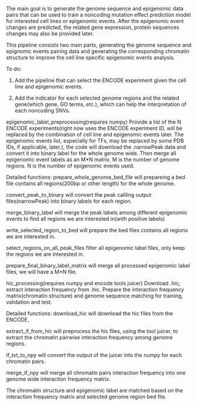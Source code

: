 The main goal is to generate the genome sequence and epigenomic data pairs that can be used to train a noncoding mutation effect prediction model for interested cell lines or epigenomic events. After the epigenomic event changes are predicted, the related gene expression, protein sequences changes may also be provided later.

This pipeline consists two main parts, generating the genome sequence and epignomic events pairing data and generating the corresponding chromatin structure to improve the cell line specific epigenomic events analysis.

To do: 
1. Add the pipeline that can select the ENCODE experiment given the cell line and epigenomic events.

2. Add the indicator for each selected genome regions and the related gene(which gene, GO terms, etc.), which can help the interpretation of each noncoding SNVs.

epigenomic_label_preprocessing(requires numpy)
Provide a list of the N ENCODE experiments(right now uses the ENCODE experiment ID, will be replaced by the combination of cell line and epigenomic events later. The epigenomic events list, especially for TFs, may be replaced by some PDB IDs, if applicable, later.), the code will download the .narrowPeak data and convert it into binary label for the whole genome wide. Then merge all epigenomic event labels as an M*N matrix. M is the number of genome regions. N is the number of epigenomic events used.

Detailed functions:
prepare_whole_genome_bed_file will prepareing a bed file contains all regions(200bp or other length) for the whole genome.

convert_peak_to_binary will convert the peak callling output files(narrowPeak) into binary labels for each region.

merge_binary_label will merge the peak labels among different epigenomic events to find all regions we are interested in(with positive labels)

write_selected_region_to_bed will prepare the bed files contains all regions we are interested in.

select_regions_on_all_peak_files filter all epigenomic label files, only keep the regions we are interested in.

prepare_final_binary_label_matrix will merge all processed epigenomic label files, we will have a M*N file.

hic_processing(requires numpy and encode tools juicer)
Download .hic; extract interaction frequency from .hic. Prepare the interaction frequency matrix(chromatin structure) and genome sequence matching for training, validation and test.

Detailed functions:
download_hic will download the hic files from the ENCODE.

extract_if_from_hic will preprocess the hic files, using the tool juicer, to extract the chromatin pairwise interaction frequency among genome regions.

if_txt_to_npy will convert the output of the juicer into the numpy for each chromatin pairs.

merge_if_npy will merge all chromatin pairs interaction frequency into one genome wide interaction frequency matrix.

The chromatin structure and epigenomic label are matched based on the interaction frequency matrix and selected genome region bed file.
